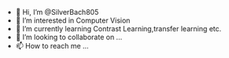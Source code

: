 - 👋 Hi, I’m @SilverBach805
- 👀 I’m interested in Computer Vision
- 🌱 I’m currently learning Contrast Learning,transfer learning etc.
- 💞️ I’m looking to collaborate on ...
- 📫 How to reach me ...

<!---
SilverBach805/SilverBach805 is a ✨ special ✨ repository because its `README.md` (this file) appears on your GitHub profile.
You can click the Preview link to take a look at your changes.
--->
